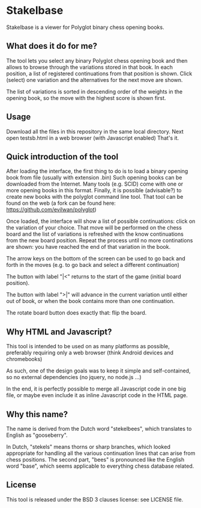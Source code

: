 # Stakelbase

Stakelbase is a viewer for Polyglot binary chess opening books.

## What does it do for me?

The tool lets you select any binary Polyglot chess opening book and then allows to browse
through the variations stored in that book. In each position, a list of registered continuations
from that position is shown. Click (select) one variation and the alternatives for the next move
are shown.

The list of variations is sorted in descending order of the weights in the opening book, so the
move with the highest score is shown first.

## Usage

Download all the files in this repository in the same local directory. Next open testsb.html in a web browser (with Javascript enabled) That's it.

## Quick introduction of the tool

After loading the interface, the first thing to do is to load a binary opening book from file (usually with extension .bin)
Such opening books can be downloaded from the Internet. Many tools (e.g. SCID) come with one or more
opening books in this format. Finally, it is possible (advisable?) to create new books with the polyglot command line tool.
That tool can be found on the web (a fork can be found here: https://github.com/evilwan/polyglot)

Once loaded, the interface will show a list of possible continuations: click on the variation of your choice. That move
will be performed on the chess board and the list of variations is refreshed with the know continuations from the new
board position. Repeat the process until no more continations are shown: you have reached the end of that variation in the book.

The arrow keys on the bottom of the screen can be used to go back and forth in the moves (e.g. to go back and select a different continuation)

The button with label "|<" returns to the start of the game (initial board position).

The button with label ">|" will advance in the current variation until either out of book, or when the book contains
more than one continuation.

The rotate board button does exactly that: flip the board.

## Why HTML and Javascript?

This tool is intended to be used on as many platforms as possible, preferably requiring only a web browser (think Android devices and chromebooks)

As such, one of the design goals was to keep it simple and self-contained, so no external dependencies (no jquery, no node.js ...)

In the end, it is perfectly possible to merge all Javascript code in one big file, or maybe even include it as inline Javascript code
in the HTML page.

## Why this name?

The name is derived from the Dutch word "stekelbees", which translates to English as "gooseberry".

In Dutch, "stekels" means thorns or sharp branches, which looked appropriate for handling all the various
continuation lines that can arise from chess positions. The second part, "bees" is pronounced like the English
word "base", which seems applicable to everything chess database related.

## License

This tool is released under the BSD 3 clauses license: see LICENSE file.
